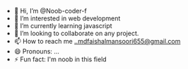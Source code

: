 - 👋 Hi, I’m @Noob-coder-f
- 👀 I’m interested in web development 
- 🌱 I’m currently learning javascript 
- 💞️ I’m looking to collaborate on any project.
- 📫 How to reach me ..mdfaishalmansoori655@gmail.com
- 😄 Pronouns: ...
- ⚡ Fun fact: I'm noob in this field 

<!---
Noob-coder-f/Noob-coder-f is a ✨ special ✨ repository because its `README.md` (this file) appears on your GitHub profile.
You can click the Preview link to take a look at your changes.
--->
